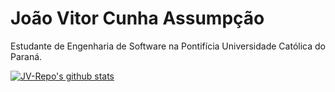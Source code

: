 # João Vitor Cunha Assumpção  
Estudante de Engenharia de Software na Pontifícia Universidade Católica do Paraná.  

[![JV-Repo's github stats](https://github-readme-stats.vercel.app/api?username=JV-Repo&count_private=true&show_icons=true&theme=swift)](https://github.com/anuraghazra/github-readme-stats)
